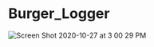 # Burger_Logger

![Screen Shot 2020-10-27 at 3 00 29 PM](https://user-images.githubusercontent.com/66890142/97366804-3121e300-1865-11eb-8d19-4d82a1ee8f95.png)
